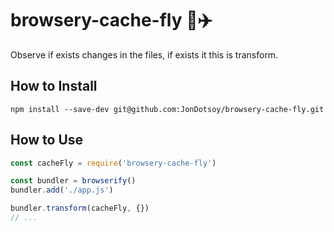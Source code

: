 # browsery-cache-fly 📝✈️

Observe if exists changes in the files, if exists it this is transform.

## How to Install

    npm install --save-dev git@github.com:JonDotsoy/browsery-cache-fly.git

## How to Use

```javascript
const cacheFly = require('browsery-cache-fly')

const bundler = browserify()
bundler.add('./app.js')

bundler.transform(cacheFly, {})
// ...
```

